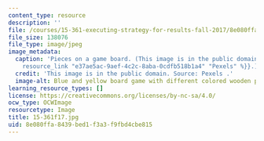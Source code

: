 ```yaml
---
content_type: resource
description: ''
file: /courses/15-361-executing-strategy-for-results-fall-2017/8e080ffa8439bed1f3a3f9fbd4cbe815_15-361f17.jpg
file_size: 138076
file_type: image/jpeg
image_metadata:
  caption: 'Pieces on a game board. (This image is in the public domain. Source: {{%
    resource_link "e37ae5ac-9aef-4c2c-8aba-0cdfb518b1a4" "Pexels" %}}.)'
  credit: 'This image is in the public domain. Source: Pexels .'
  image-alt: Blue and yellow board game with different colored wooden pieces and dice.
learning_resource_types: []
license: https://creativecommons.org/licenses/by-nc-sa/4.0/
ocw_type: OCWImage
resourcetype: Image
title: 15-361f17.jpg
uid: 8e080ffa-8439-bed1-f3a3-f9fbd4cbe815
---
```

